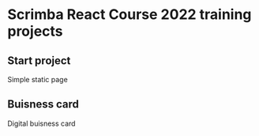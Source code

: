 # Scrimba React Course 2022 training projects

## Start project
Simple static page

## Buisness card
Digital buisness card

